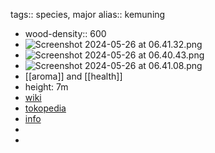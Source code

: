tags:: species, major
alias:: kemuning

- wood-density:: 600
- ![Screenshot 2024-05-26 at 06.41.32.png](https://peach-geographical-bat-397.mypinata.cloud/ipfs/QmTKUhuAhPUfUwHNaGJhi83bNTENrhpTAG7YfJcDago3dH)
- ![Screenshot 2024-05-26 at 06.40.43.png](https://peach-geographical-bat-397.mypinata.cloud/ipfs/QmX4B4wVyyfZGAp5Ggk3YRJ8pwFQzHam22Qguhsm6dm2pk)
- ![Screenshot 2024-05-26 at 06.41.08.png](https://peach-geographical-bat-397.mypinata.cloud/ipfs/Qmb3HcrCHAZWkGBEqdqvHrhqDEvyHm6E5dfRPYGdJLUW9s)
- [[aroma]] and [[health]]
- height: 7m
- [wiki](https://en.wikipedia.org/wiki/Murraya_paniculata)
- [tokopedia](https://www.tokopedia.com/sopianalamflowra/tanaman-hias-kemuning-jepang-murraya-paniculata-bunga-kemuning?extParam=ivf%3Dfalse&src=topads)
- [info](http://www.plantsofasia.com/index/murraya/0-104)
-
-